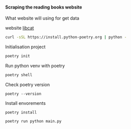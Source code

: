 <h4>Scraping the reading books website</h4>

<p>What website will using for get data</p>

website [libcat](https://libcat.ru)

```bash
curl -sSL https://install.python-poetry.org | python -
```

Initialisation project

```bash
poetry init
```

Run python venv with poetry

```bash
poetry shell
```

Check poetry version

```
poetry --version
```

Install envorements

```
poetry install

```

```bash
poetry run python main.py
```
